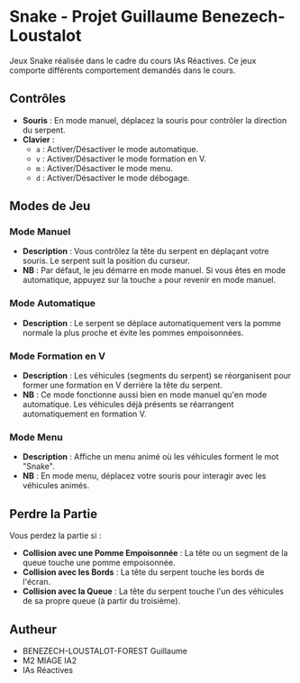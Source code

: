 # Snake - Projet Guillaume Benezech-Loustalot

Jeux Snake réalisée dans le cadre du cours IAs Réactives. Ce jeux comporte différents comportement demandés dans le cours.

## Contrôles

- **Souris** : En mode manuel, déplacez la souris pour contrôler la direction du serpent.
- **Clavier** :
  - `a` : Activer/Désactiver le mode automatique.
  - `v` : Activer/Désactiver le mode formation en V.
  - `m` : Activer/Désactiver le mode menu.
  - `d` : Activer/Désactiver le mode débogage.

## Modes de Jeu

### Mode Manuel

- **Description** : Vous contrôlez la tête du serpent en déplaçant votre souris. Le serpent suit la position du curseur.
- **NB** : Par défaut, le jeu démarre en mode manuel. Si vous êtes en mode automatique, appuyez sur la touche `a` pour revenir en mode manuel.

### Mode Automatique

- **Description** : Le serpent se déplace automatiquement vers la pomme normale la plus proche et évite les pommes empoisonnées.

### Mode Formation en V

- **Description** : Les véhicules (segments du serpent) se réorganisent pour former une formation en V derrière la tête du serpent.
- **NB** : Ce mode fonctionne aussi bien en mode manuel qu'en mode automatique. Les véhicules déjà présents se réarrangent automatiquement en formation V.

### Mode Menu

- **Description** : Affiche un menu animé où les véhicules forment le mot "Snake".
- **NB** : En mode menu, déplacez votre souris pour interagir avec les véhicules animés.

## Perdre la Partie

Vous perdez la partie si :

- **Collision avec une Pomme Empoisonnée** : La tête ou un segment de la queue touche une pomme empoisonnée.
- **Collision avec les Bords** : La tête du serpent touche les bords de l'écran.
- **Collision avec la Queue** : La tête du serpent touche l'un des véhicules de sa propre queue (à partir du troisième).

## Autheur
- BENEZECH-LOUSTALOT-FOREST Guillaume
- M2 MIAGE IA2
- IAs Réactives

